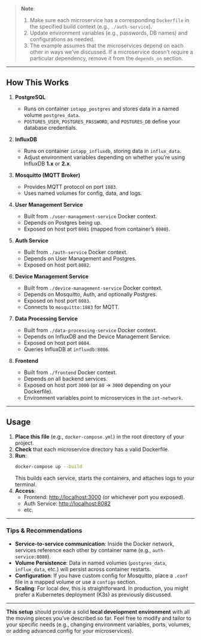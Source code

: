 
> **Note**:
> 1. Make sure each microservice has a corresponding `Dockerfile` in the specified build context (e.g., `./auth-service`).
> 2. Update environment variables (e.g., passwords, DB names) and configurations as needed.
> 3. The example assumes that the microservices depend on each other in ways we’ve discussed. If a microservice doesn’t require a particular dependency, remove it from the `depends_on` section.

---

## How This Works

1. **PostgreSQL**
    - Runs on container `iotapp_postgres` and stores data in a named volume `postgres_data`.
    - `POSTGRES_USER`, `POSTGRES_PASSWORD`, and `POSTGRES_DB` define your database credentials.

2. **InfluxDB**
    - Runs on container `iotapp_influxdb`, storing data in `influx_data`.
    - Adjust environment variables depending on whether you’re using InfluxDB **1.x** or **2.x**.

3. **Mosquitto (MQTT Broker)**
    - Provides MQTT protocol on port `1883`.
    - Uses named volumes for config, data, and logs.

4. **User Management Service**
    - Built from `./user-management-service` Docker context.
    - Depends on Postgres being up.
    - Exposed on host port `8081` (mapped from container’s `8080`).

5. **Auth Service**
    - Built from `./auth-service` Docker context.
    - Depends on User Management and Postgres.
    - Exposed on host port `8082`.

6. **Device Management Service**
    - Built from `./device-management-service` Docker context.
    - Depends on Mosquitto, Auth, and optionally Postgres.
    - Exposed on host port `8083`.
    - Connects to `mosquitto:1883` for MQTT.

7. **Data Processing Service**
    - Built from `./data-processing-service` Docker context.
    - Depends on InfluxDB and the Device Management Service.
    - Exposed on host port `8084`.
    - Queries InfluxDB at `influxdb:8086`.

8. **Frontend**
    - Built from `./frontend` Docker context.
    - Depends on all backend services.
    - Exposed on host port `3000` (or `80` -> `3000` depending on your Dockerfile).
    - Environment variables point to microservices in the `iot-network`.

---

## Usage

1. **Place this file** (e.g., `docker-compose.yml`) in the root directory of your project.
2. **Check** that each microservice directory has a valid Dockerfile.
3. **Run**:
   ```bash
   docker-compose up --build
   ```
   This builds each service, starts the containers, and attaches logs to your terminal.
4. **Access**:
    - Frontend: <http://localhost:3000> (or whichever port you exposed).
    - Auth Service: <http://localhost:8082>
    - etc.

---

### Tips & Recommendations

- **Service-to-service communication**: Inside the Docker network, services reference each other by container name (e.g., `auth-service:8080`).
- **Volume Persistence**: Data in named volumes (`postgres_data`, `influx_data`, etc.) will persist across container restarts.
- **Configuration**: If you have custom config for Mosquitto, place a `.conf` file in a mapped volume or use a `configs` section.
- **Scaling**: For local dev, this is straightforward. In production, you might prefer a Kubernetes deployment (K3s) as previously discussed.

---

**This setup** should provide a solid **local development environment** with all the moving pieces you’ve described so far. Feel free to modify and tailor to your specific needs (e.g., changing environment variables, ports, volumes, or adding advanced config for your microservices).